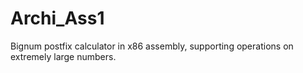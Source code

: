 # Archi_Ass1
Bignum postfix calculator in x86 assembly, supporting operations on extremely large numbers.
